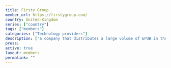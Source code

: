 ```yaml
---
title: Firsty Group 
member_url: https://firstygroup.com/
country: United-Kingdom
series: ["country"] 
tags: ["members"]
categories: ["Technology providers"]
description: ["a company that distributes a large volume of EPUB in the UK and develops white-labeled Readium-based reading applications for multiple publishers."]
press:
active: true
layout: members 
permalink: ""
---
```

